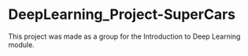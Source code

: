 # DeepLearning_Project-SuperCars
This project was made as a group for the Introduction to Deep Learning module.
